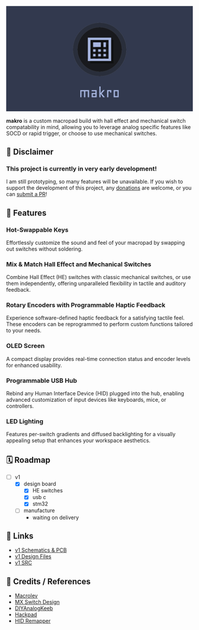 <img src="assets/banner_text.png" />

**makro** is a custom macropad build with hall effect and mechanical switch compatability in mind, allowing you to leverage analog specific features like SOCD or rapid trigger, or choose to use mechanical switches.

## 🚧 Disclaimer
### This project is currently in very early development!
I am still prototyping, so many features will be unavailable.
If you wish to support the development of this project, any [donations](https://ko-fi.com/M4M8115JLS) are welcome, or you can [submit a PR](https://github.com/meeplabsdev/makro/pulls)!

## 🔧 Features
### **Hot-Swappable Keys**
Effortlessly customize the sound and feel of your macropad by swapping out switches without soldering.

### **Mix & Match Hall Effect and Mechanical Switches**
Combine Hall Effect (HE) switches with classic mechanical switches, or use them independently, offering unparalleled flexibility in tactile and auditory feedback.

### **Rotary Encoders with Programmable Haptic Feedback**
Experience software-defined haptic feedback for a satisfying tactile feel. These encoders can be reprogrammed to perform custom functions tailored to your needs.

### **OLED Screen**
A compact display provides real-time connection status and encoder levels for enhanced usability.

### **Programmable USB Hub**
Rebind any Human Interface Device (HID) plugged into the hub, enabling advanced customization of input devices like keyboards, mice, or controllers.

### **LED Lighting**
Features per-switch gradients and diffused backlighting for a visually appealing setup that enhances your workspace aesthetics.

## 🗓️ Roadmap
* [ ] v1
  * [x] design board
    * [x] HE switches
    * [x] usb c
    * [x] stm32
  * [ ] manufacture
    * waiting on delivery

## 🔗 Links
* [v1 Schematics & PCB](https://github.com/meeplabsdev/makro/tree/main/schematic/v1/schematic)
* [v1 Design Files](https://github.com/meeplabsdev/makro/tree/main/schematic/v1/design)
* [v1 SRC](https://github.com/meeplabsdev/makro/tree/main/schematic/v1/src)

## 📝 Credits / References
* [Macrolev](https://github.com/heiso/macrolev)
* [MX Switch Design](https://preview.redd.it/5aorm27pz8nb1.png?width=2000&format=png&auto=webp&s=a257e2f60b03b2b7917f5f053f3984c4a51e53e8)
* [DIYAnalogKeeb](https://github.com/tommybee456/DIYAnalogKeeb)
* [Hackpad](https://web.archive.org/web/20250217201234mp_/https://hackpad.hackclub.com/advancedguide)
* [HID Remapper](https://github.com/jfedor2/hid-remapper/tree/master)
